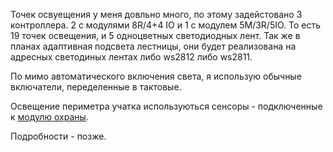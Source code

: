 Точек освуещения у меня довльно много, по этому задейстовано 3 контроллера. 2 с модулями 8R/4+4 IO и 1 с модулем 5M/3R/5IO.
То есть 19 точек освещения, и 5 одноцветных светодиодных лент. 
Так же в планах адаптивная подсвета лестницы, они будет реализована на адресных светодиных лентах либо ws2812 либо ws2811. 

По мимо автоматического включения света, я использую обычные включатели, переделенные в тактовые. 

Освещение периметра учатка используються сенсоры - подключенные к [модулю охраны](/cases/Security.md). 

Подробности - позже. 
